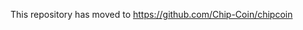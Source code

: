 This repository has moved to <a href="https://github.com/Chip-Coin">https://github.com/Chip-Coin/chipcoin</a>
